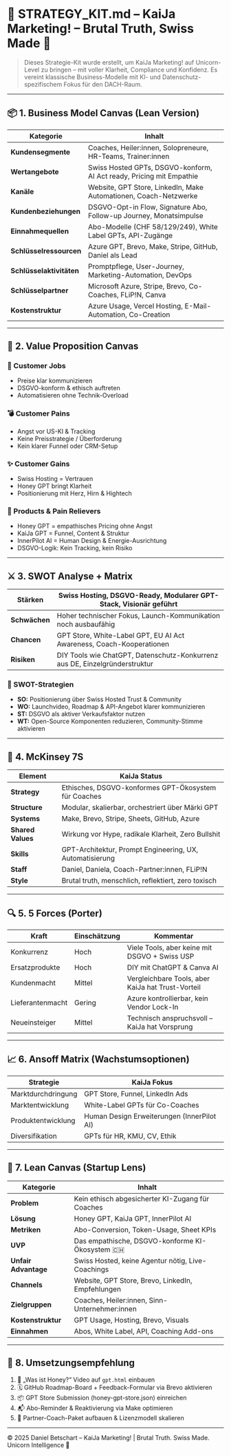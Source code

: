 # 🧠 STRATEGY_KIT.md – KaiJa Marketing! – Brutal Truth, Swiss Made 🦄

> Dieses Strategie-Kit wurde erstellt, um KaiJa Marketing! auf Unicorn-Level zu bringen – mit voller Klarheit, Compliance und Konfidenz. Es vereint klassische Business-Modelle mit KI- und Datenschutz-spezifischem Fokus für den DACH-Raum.

---

## 📦 1. Business Model Canvas (Lean Version)

| Kategorie             | Inhalt |
|------------------------|--------|
| **Kundensegmente**     | Coaches, Heiler:innen, Solopreneure, HR-Teams, Trainer:innen |
| **Wertangebote**       | Swiss Hosted GPTs, DSGVO-konform, AI Act ready, Pricing mit Empathie |
| **Kanäle**             | Website, GPT Store, LinkedIn, Make Automationen, Coach-Netzwerke |
| **Kundenbeziehungen**  | DSGVO-Opt-in Flow, Signature Abo, Follow-up Journey, Monatsimpulse |
| **Einnahmequellen**    | Abo-Modelle (CHF 58/129/249), White Label GPTs, API-Zugänge |
| **Schlüsselressourcen**| Azure GPT, Brevo, Make, Stripe, GitHub, Daniel als Lead |
| **Schlüsselaktivitäten**| Promptpflege, User-Journey, Marketing-Automation, DevOps |
| **Schlüsselpartner**   | Microsoft Azure, Stripe, Brevo, Co-Coaches, FLiP!N, Canva |
| **Kostenstruktur**     | Azure Usage, Vercel Hosting, E-Mail-Automation, Co-Creation |

---

## 🎯 2. Value Proposition Canvas

### 🧘 Customer Jobs
- Preise klar kommunizieren
- DSGVO-konform & ethisch auftreten
- Automatisieren ohne Technik-Overload

### 💣 Customer Pains
- Angst vor US-KI & Tracking
- Keine Preisstrategie / Überforderung
- Kein klarer Funnel oder CRM-Setup

### ✨ Customer Gains
- Swiss Hosting = Vertrauen
- Honey GPT bringt Klarheit
- Positionierung mit Herz, Hirn & Hightech

### 🧩 Products & Pain Relievers
- Honey GPT = empathisches Pricing ohne Angst
- KaiJa GPT = Funnel, Content & Struktur
- InnerPilot AI = Human Design & Energie-Ausrichtung
- DSGVO-Logik: Kein Tracking, kein Risiko

---

## ⚔️ 3. SWOT Analyse + Matrix

| **Stärken** | Swiss Hosting, DSGVO-Ready, Modularer GPT-Stack, Visionär geführt |
|-------------|--------------------------------------------------------------------|
| **Schwächen** | Hoher technischer Fokus, Launch-Kommunikation noch ausbaufähig |
| **Chancen** | GPT Store, White-Label GPT, EU AI Act Awareness, Coach-Kooperationen |
| **Risiken** | DIY Tools wie ChatGPT, Datenschutz-Konkurrenz aus DE, Einzelgründerstruktur |

### 📌 SWOT-Strategien
- **SO:** Positionierung über Swiss Hosted Trust & Community
- **WO:** Launchvideo, Roadmap & API-Angebot klarer kommunizieren
- **ST:** DSGVO als aktiver Verkaufsfaktor nutzen
- **WT:** Open-Source Komponenten reduzieren, Community-Stimme aktivieren

---

## 🧱 4. McKinsey 7S

| Element     | KaiJa Status |
|-------------|--------------|
| **Strategy**    | Ethisches, DSGVO-konformes GPT-Ökosystem für Coaches |
| **Structure**   | Modular, skalierbar, orchestriert über Märki GPT |
| **Systems**     | Make, Brevo, Stripe, Sheets, GitHub, Azure |
| **Shared Values** | Wirkung vor Hype, radikale Klarheit, Zero Bullshit |
| **Skills**       | GPT-Architektur, Prompt Engineering, UX, Automatisierung |
| **Staff**        | Daniel, Daniela, Coach-Partner:innen, FLiP!N |
| **Style**        | Brutal truth, menschlich, reflektiert, zero toxisch |

---

## 🔍 5. 5 Forces (Porter)

| Kraft | Einschätzung | Kommentar |
|-------|--------------|-----------|
| Konkurrenz | Hoch | Viele Tools, aber keine mit DSGVO + Swiss USP |
| Ersatzprodukte | Hoch | DIY mit ChatGPT & Canva AI |
| Kundenmacht | Mittel | Vergleichbare Tools, aber KaiJa hat Trust-Vorteil |
| Lieferantenmacht | Gering | Azure kontrollierbar, kein Vendor Lock-In |
| Neueinsteiger | Mittel | Technisch anspruchsvoll – KaiJa hat Vorsprung |

---

## 📈 6. Ansoff Matrix (Wachstumsoptionen)

| Strategie           | KaiJa Fokus |
|---------------------|-------------|
| Marktdurchdringung  | GPT Store, Funnel, LinkedIn Ads |
| Marktentwicklung    | White-Label GPTs für Co-Coaches |
| Produktentwicklung  | Human Design Erweiterungen (InnerPilot AI) |
| Diversifikation     | GPTs für HR, KMU, CV, Ethik |

---

## 🚀 7. Lean Canvas (Startup Lens)

| Kategorie | Inhalt |
|----------|--------|
| **Problem** | Kein ethisch abgesicherter KI-Zugang für Coaches |
| **Lösung** | Honey GPT, KaiJa GPT, InnerPilot AI |
| **Metriken** | Abo-Conversion, Token-Usage, Sheet KPIs |
| **UVP** | Das empathische, DSGVO-konforme KI-Ökosystem 🇨🇭 |
| **Unfair Advantage** | Swiss Hosted, keine Agentur nötig, Live-Coachings |
| **Channels** | Website, GPT Store, Brevo, LinkedIn, Empfehlungen |
| **Zielgruppen** | Coaches, Heiler:innen, Sinn-Unternehmer:innen |
| **Kostenstruktur** | GPT Usage, Hosting, Brevo, Visuals |
| **Einnahmen** | Abos, White Label, API, Coaching Add-ons |

---

## 📌 8. Umsetzungsempfehlung

1. 🎥 „Was ist Honey?“ Video auf `gpt.html` einbauen
2. 🗓 GitHub Roadmap-Board + Feedback-Formular via Brevo aktivieren
3. 📦 GPT Store Submission (honey-gpt-store.json) einreichen
4. 📬 Abo-Reminder & Reaktivierung via Make optimieren
5. 🤝 Partner-Coach-Paket aufbauen & Lizenzmodell skalieren

---

© 2025 Daniel Betschart – KaiJa Marketing! | Brutal Truth. Swiss Made. Unicorn Intelligence 🦄

